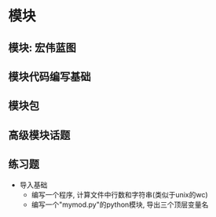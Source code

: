 # 模块

## 模块: 宏伟蓝图



## 模块代码编写基础



## 模块包



## 高级模块话题

## 练习题

- 导入基础
  - 编写一个程序, 计算文件中行数和字符串(类似于unix的wc)
  - 编写一个"mymod.py"的python模块, 导出三个顶层变量名